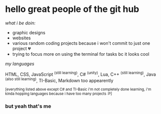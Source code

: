 # hello great people of the git hub
*what i be doin:*
- graphic designs
- websites
- various random coding projects because i won't commit to just one project 💔
- trying to focus more on using the terminal for tasks bc it looks cool

*my languages*

  HTML, CSS, JavaScript <sup>(still learning)</sup>, C# <sup>(unity)</sup>, Lua, C++ <sup>(still learning)</sup>, Java <sup>(also still learning)</sup>, TI-Basic, Markdown too appearently
  
<sup>[everything listed above except C# and TI-Basic i'm not completely done learning, i'm kinda hopping languages because i have too many projects :P]</sup>

### but yeah that's me
